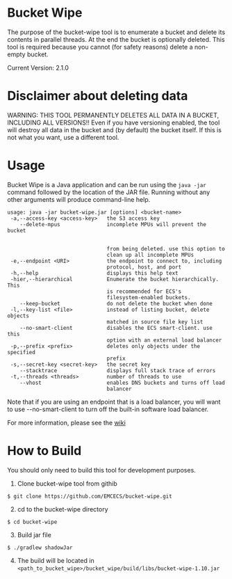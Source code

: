 # Bucket Wipe 
The purpose of the bucket-wipe tool is to enumerate a bucket and delete its contents in parallel threads.  At the end the bucket is optionally deleted.  This tool is required because you cannot (for safety reasons) delete a non-empty bucket.

Current Version: 2.1.0

# Disclaimer about deleting data
WARNING: THIS TOOL PERMANENTLY DELETES ALL DATA IN A BUCKET, INCLUDING ALL VERSIONS!! Even if you have versioning enabled, the tool will destroy all data in the bucket and (by default) the bucket itself.  If this is not what you want, use a different tool.

# Usage
Bucket Wipe is a Java application and can be run using the `java -jar` command followed by the location of the JAR file.  Running without any other arguments will produce command-line help.

``` 
usage: java -jar bucket-wipe.jar [options] <bucket-name>
 -a,--access-key <access-key>   the S3 access key
    --delete-mpus               incomplete MPUs will prevent the bucket


                                from being deleted. use this option to
                                clean up all incomplete MPUs
 -e,--endpoint <URI>            the endpoint to connect to, including
                                protocol, host, and port
 -h,--help                      displays this help text
 -hier,--hierarchical           Enumerate the bucket hierarchically.  This
                                is recommended for ECS's
                                filesystem-enabled buckets.
    --keep-bucket               do not delete the bucket when done
 -l,--key-list <file>           instead of listing bucket, delete objects
                                matched in source file key list
    --no-smart-client           disables the ECS smart-client. use this
                                option with an external load balancer
 -p,--prefix <prefix>           deletes only objects under the specified
                                prefix
 -s,--secret-key <secret-key>   the secret key
    --stacktrace                displays full stack trace of errors
 -t,--threads <threads>         number of threads to use
    --vhost                     enables DNS buckets and turns off load
                                balancer
```

Note that if you are using an endpoint that is a load balancer, you will want to use --no-smart-client to turn off the built-in software load balancer.
  
For more information, please see the [wiki](https://github.com/EMCECS/bucket-wipe/wiki)

# How to Build
You should only need to build this tool for development purposes.

1. Clone bucket-wipe tool from githib 
```
$ git clone https://github.com/EMCECS/bucket-wipe.git
```
2. cd to the bucket-wipe directory
```
$ cd bucket-wipe
```
3. Build jar file
```
$ ./gradlew shadowJar
```
4. The build will be located in `<path_to_bucket_wipe>/bucket_wipe/build/libs/bucket-wipe-1.10.jar`
